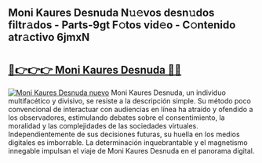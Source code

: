 ## Moni Kaures Desnuda N𝚞𝚎vos desn𝚞dos filtr𝚊dos - Parts-9gt F𝚘tos vid𝚎o - C𝚘ntenido atr𝚊ctivo 6jmxN

# <h2><a href="http://mb5qnf.tromn.icu/?c=Moni+Kaures+Desnuda">🔗👉👉👉 Moni Kaures Desnuda 🔗🔗</a></h2>

[![Moni Kaures Desnuda nuevo](https://i.imgur.com/pEAQMta.gif)](http://mb5qnf.tromn.icu/?c=Moni+Kaures+Desnuda)
Moni Kaures Desnuda, un individuo multifacético y divisivo, se resiste a la descripción simple. Su método poco convencional de interactuar con audiencias en línea ha atraído y ofendido a los observadores, estimulando debates sobre el consentimiento, la moralidad y las complejidades de las sociedades virtuales. Independientemente de sus decisiones futuras, su huella en los medios digitales es imborrable. La determinación inquebrantable y el magnetismo innegable impulsan el viaje de Moni Kaures Desnuda en el panorama digital.
